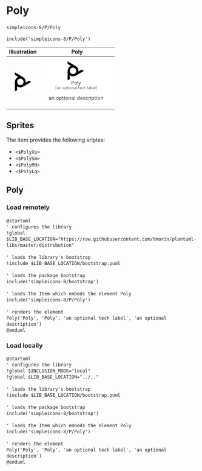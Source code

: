 # Poly


```text
simpleicons-8/P/Poly
```

```text
include('simpleicons-8/P/Poly')
```



| Illustration | Poly |
| :---: | :---: |
| ![illustration for Illustration](../../simpleicons-8/P/Poly.png) | ![illustration for Poly](../../simpleicons-8/P/Poly.Local.png) |



## Sprites
The item provides the following sriptes:

- `<$PolyXs>`
- `<$PolySm>`
- `<$PolyMd>`
- `<$PolyLg>`





## Poly

### Load remotely
```plantuml
@startuml
' configures the library
!global $LIB_BASE_LOCATION="https://raw.githubusercontent.com/tmorin/plantuml-libs/master/distribution"

' loads the library's bootstrap
!include $LIB_BASE_LOCATION/bootstrap.puml

' loads the package bootstrap
include('simpleicons-8/bootstrap')

' loads the Item which embeds the element Poly
include('simpleicons-8/P/Poly')

' renders the element
Poly('Poly', 'Poly', 'an optional tech label', 'an optional description')
@enduml
```

### Load locally
```plantuml
@startuml
' configures the library
!global $INCLUSION_MODE="local"
!global $LIB_BASE_LOCATION="../.."

' loads the library's bootstrap
!include $LIB_BASE_LOCATION/bootstrap.puml

' loads the package bootstrap
include('simpleicons-8/bootstrap')

' loads the Item which embeds the element Poly
include('simpleicons-8/P/Poly')

' renders the element
Poly('Poly', 'Poly', 'an optional tech label', 'an optional description')
@enduml
```

